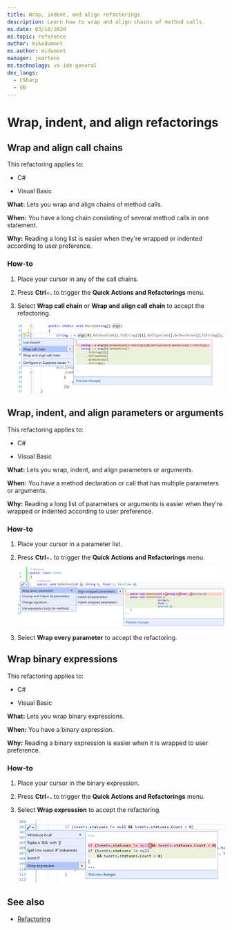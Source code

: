 ```yaml
---
title: Wrap, indent, and align refactorings
description: Learn how to wrap and align chains of method calls.
ms.date: 03/10/2020
ms.topic: reference
author: mikadumont
ms.author: midumont
manager: jmartens
ms.technology: vs-ide-general
dev_langs:
  - CSharp
  - VB
---
```

# Wrap, indent, and align refactorings


## Wrap and align call chains

This refactoring applies to:

- C#

- Visual Basic

**What:** Lets you wrap and align chains of method calls.

**When:** You have a long chain consisting of several method calls in one statement.

**Why:** Reading a long list is easier when they're wrapped or indented according to user preference.

### How-to

1. Place your cursor in any of the call chains.
2. Press **Ctrl**+**.** to trigger the **Quick Actions and Refactorings** menu.
3. Select **Wrap call chain** or **Wrap and align call chain** to accept the refactoring.

   ![Screenshot of the Quick Actions and Refactorings menu in Visual Studio with Wrap call chain selected and C# code changes shown.](media/wrap-call-chain.png)

## Wrap, indent, and align parameters or arguments

This refactoring applies to:

- C#

- Visual Basic

**What:** Lets you wrap, indent, and align parameters or arguments.

**When:** You have a method declaration or call that has multiple parameters or arguments.

**Why:** Reading a long list of parameters or arguments is easier when they're wrapped or indented according to user preference.

### How-to

1. Place your cursor in a parameter list.
2. Press **Ctrl**+**.** to trigger the **Quick Actions and Refactorings** menu.

   ![Wrap, Indent, and Align parameters](media/wrap-parameters.png)

3. Select **Wrap every parameter** to accept the refactoring.

## Wrap binary expressions

This refactoring applies to:

- C#

- Visual Basic

**What:** Lets you wrap binary expressions.

**When:** You have a binary expression.

**Why:** Reading a binary expression is easier when it is wrapped to user preference.

### How-to

1. Place your cursor in the binary expression.
2. Press **Ctrl**+**.** to trigger the **Quick Actions and Refactorings** menu.
3. Select **Wrap expression** to accept the refactoring.

   ![Screenshot of the Quick Actions and Refactorings menu in Visual Studio with Wrap expression selected and C# code changes shown.](media/wrap-binary-expression.png)

## See also

- [Refactoring](../refactoring-in-visual-studio.md)
